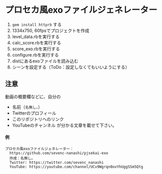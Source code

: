 # プロセカ風exoファイルジェネレーター

1. `gem install httprb` する
2. 1334x750, 60fpsでプロジェクトを作成
3. level_data.rbを実行する
4. calc_score.rbを実行する
5. score_exo.rbを実行する
6. configure.rbを実行する
7. distにあるexoファイルを読み込む
8. シーンを設定する（ToDo：設定しなくてもいいようにする）

## 注意
動画の概要欄などに、自分の
- 名前（`名無し｡`）
- Twitterのプロフィール
- このリポジトリへのリンク
- YouTubeのチャンネル
が分かる文章を載せて下さい。
#### 例
```
プロセカ風exoファイルジェネレーター：
  https://github.com/sevenc-nanashi/pjsekai-exo
  作成：名無し｡  
  Twitter: https://twitter.com/sevenc_nanashi
  YouTube: https://youtube.com/channel/UCv9Wgrqn0ovYhUggSSm5Qtg
```
